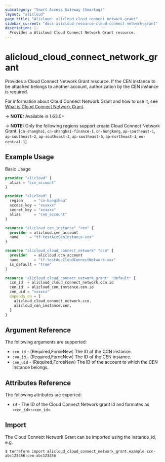 ```yaml
---
subcategory: "Smart Access Gateway (Smartag)"
layout: "alicloud"
page_title: "Alicloud: alicloud_cloud_connect_network_grant"
sidebar_current: "docs-alicloud-resource-cloud-connect-network-grant"
description: |-
  Provides a Alicloud Cloud Connect Network Grant resource.
---
```


# alicloud\_cloud_connect_network\_grant

Provides a Cloud Connect Network Grant resource. If the CEN instance to be attached belongs to another account, authorization by the CEN instance is required.

For information about Cloud Connect Network Grant and how to use it, see [What is Cloud Connect Network Grant](https://www.alibabacloud.com/help/doc-detail/94543.htm).

-> **NOTE:** Available in 1.63.0+

-> **NOTE:** Only the following regions support create Cloud Connect Network Grant. [`cn-shanghai`, `cn-shanghai-finance-1`, `cn-hongkong`, `ap-southeast-1`, `ap-southeast-2`, `ap-southeast-3`, `ap-southeast-5`, `ap-northeast-1`, `eu-central-1`]

## Example Usage

Basic Usage

```terraform
provider "alicloud" {
  alias = "ccn_account"
}

provider "alicloud" {
  region     = "cn-hangzhou"
  access_key = "xxxxxx"
  secret_key = "xxxxxx"
  alias      = "cen_account"
}

resource "alicloud_cen_instance" "cen" {
  provider = alicloud.cen_account
  name     = "tf-testAccCenInstance-xxx"
}

resource "alicloud_cloud_connect_network" "ccn" {
  provider   = alicloud.ccn_account
  name       = "tf-testAccCloudConnectNetwork-xxx"
  is_default = "true"
}

resource "alicloud_cloud_connect_network_grant" "default" {
  ccn_id  = alicloud_cloud_connect_network.ccn.id
  cen_id  = alicloud_cen_instance.cen.id
  cen_uid = "xxxxxx"
  depends_on = [
    alicloud_cloud_connect_network.ccn,
    alicloud_cen_instance.cen,
  ]
}
```
## Argument Reference

The following arguments are supported:

* `ccn_id` - (Required,ForceNew) The ID of the CCN instance.
* `cen_id` - (Required,ForceNew) The ID of the CEN instance.
* `cen_uid` - (Required,ForceNew) The ID of the account to which the CEN instance belongs.

## Attributes Reference

The following attributes are exported:

* `id` - The ID of the Cloud Connect Network grant Id and formates as `<ccn_id>:<cen_id>`.

## Import

The Cloud Connect Network Grant can be imported using the instance_id, e.g.

```shell
$ terraform import alicloud_cloud_connect_network_grant.example ccn-abc123456:cen-abc123456
```

